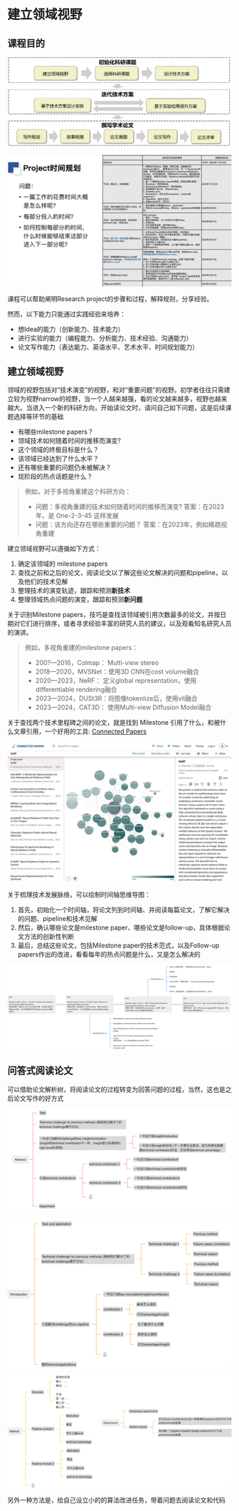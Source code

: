 # 建立领域视野

## 课程目的

![](./img/proce.png)

![](./img/timeline.png)

课程可以帮助阐明Research project的步骤和过程，解释规则，分享经验。

然而，以下能力只能通过实践经验来培养：

- 想Idea的能力（创新能力、技术能力）
- 进行实验的能力（编程能力、分析能力、技术经验、沟通能力）
- 论文写作能力（表达能力、英语水平、艺术水平、时间规划能力）

## 建立领域视野

领域的视野包括对“技术演变”的视野，和对“重要问题”的视野。初学者往往只需建⽴较为视野narrow的视野，当一个人越来越强，看的论文越来越多，视野也越来越大。当进入一个新的科研方向，开始读论文时，请问自己如下问题，这是后续课题选择等环节的基础

- 有哪些milestone papers？ 
- 领域技术如何随着时间的推移而演变?
- 这个领域的终极目标是什么？ 
- 该领域已经达到了什么水平？ 
- 还有哪些重要的问题仍未被解决？ 
- 现阶段的热点话题是什么？

> 例如，对于多视角重建这个科研方向：
>
> - 问题：多视角重建的技术如何随着时间的推移而演变?
>   答案：在2023年，是 One-2-3-45 这样发展
> - 问题：该方向还存在哪些重要的问题？
>   答案：在2023年，例如稀疏视角重建

建立领域视野可以遵循如下方式：

1. 确定该领域的 milestone papers
2. 查找之前和之后的论文，阅读论文以了解这些论文解决的问题和pipeline，以及他们的技术见解
3. 整理技术的演变轨迹，跟踪和预测**新技术**
4. 整理领域热点问题的演变，跟踪和预测**新问题**

关于识别Milestone papers，技巧是查找该领域被引用次数最多的论文，并按日期对它们进行排序，或者寻求经验丰富的研究人员的建议，以及观看知名研究人员的演讲。

> 例如，多视角重建的milestone papers：
>
> - 200?—2016，Colmap： Multi-view stereo 
> - 2018—2020，MVSNet：使用3D CNN在cost volume融合 
> - 2020—2023，NeRF： 定义global representation，使用differentiable rendering融合 
> - 2023—2024，DUSt3R：将图像tokenlize后，使用vit融合 
> - 2023—2024，CAT3D： 使用Multi-view Diffusion Model融合

关于查找两个技术里程碑之间的论文，就是找到 Milestone 引用了什么，和被什么文章引用，一个好用的工具: [Connected Papers](https://www.connectedpapers.com/main/428b663772dba998f5dc6a24488fff1858a0899f/NeRF/graph)

![](./img/copa.png)

关于梳理技术发展脉络，可以绘制时间轴思维导图：

1. 首先，初始化一个时间轴，将论文列到时间轴、并阅读每篇论文，了解它解决的问题、pipeline和技术见解
2. 然后，确认哪些论文是milestone paper、哪些论文是follow-up，具体根据论文方法的创新性判断
3. 最后，总结这些论文，包括Milestone paper的技术范式，以及Follow-up papers作出的改进，看看每年的热点问题是什么，又是怎么解决的

![](./img/reli.png)

## 问答式阅读论文

可以借助论文解析树，将阅读论文的过程转变为回答问题的过程，当然，这也是之后论文写作的好方式

![](./img/abstree.png)

![](./img/introtree.png)

![](./img/metree.png)

另外一种方法是，给自己设立小的的算法改进任务，带着问题去阅读论文和代码
